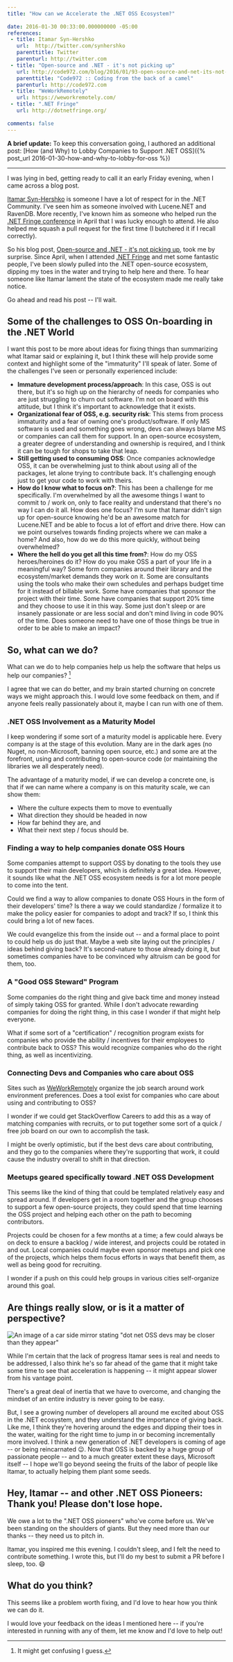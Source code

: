 ```yaml
---
title: "How can we Accelerate the .NET OSS Ecosystem?"
 
date: 2016-01-30 00:33:00.000000000 -05:00
references:
 - title: Itamar Syn-Hershko
   url:  http://twitter.com/synhershko
   parenttitle: Twitter
   parenturl: http://twitter.com
 - title: "Open-source and .NET - it's not picking up"
   url: http://code972.com/blog/2016/01/93-open-source-and-net-its-not-picking-up
   parenttitle: "Code972 :: Coding from the back of a camel"
   parenturl: http://code972.com
 - title: "WeWorkRemotely"
   url: https://weworkremotely.com/
 - title: ".NET Fringe"
   url: http://dotnetfringe.org/
   
comments: false
---
```

**A brief update:** To keep this conversation going, I authored an additional post: [How (and Why) to Lobby Companies to Support .NET OSS]({% post_url 2016-01-30-how-and-why-to-lobby-for-oss %})

___

I was lying in bed, getting ready to call it an early Friday evening, when I came across a blog post.

[Itamar Syn-Hershko](http://twitter.com/synhershko) is someone I have a lot of respect for in the .NET Community. I've seen him as someone involved with Lucene.NET and RavenDB. More recently, I've known him as someone who helped run the [.NET Fringe conference](http://dotnetfringe.org/) in April that I was lucky enough to attend. He also helped me squash a pull request for the first time (I butchered it if I recall correctly).

So his blog post, [Open-source and .NET - it's not picking up](http://code972.com/blog/2016/01/93-open-source-and-net-its-not-picking-up), took me by surprise. Since April, when I attended [.NET Fringe](http://dotnetfringe.org/) and met some fantastic people, I've been slowly pulled into the .NET open-source ecosystem, dipping my toes in the water and trying to help here and there. To hear someone like Itamar lament the state of the ecosystem made me really take notice.

Go ahead and read his post -- I'll wait.

## Some of the challenges to OSS On-boarding in the .NET World

I want this post to be more about ideas for fixing things than summarizing what Itamar said or explaining it, but I think these will help provide some context and highlight some of the "immaturity" I'll speak of later. Some of the challenges I've seen or personally experienced include:

* **Immature development process/approach**: In this case, OSS is out there, but it's so high up on the hierarchy of needs for companies who are just struggling to churn out software. I'm not on board with this attitude, but I think it's important to acknowledge that it exists.
* **Organizational fear of OSS, e.g. security risk**: This stems from process immaturity and a fear of owning one's product/software. If only MS software is used and something goes wrong, devs can always blame MS or companies can call them for support. In an open-source ecosystem, a greater degree of understanding and ownership is required, and I think it can be tough for shops to take that leap.
* **Still getting used to consuming OSS**: Once companies acknowledge OSS, it can be overwhelming just to think about *using* all of the packages, let alone trying to contribute back. It's challenging enough just to get your code to work with theirs.
* **How do I know what to focus on?**: This has been a challenge for me specifically. I'm overwhelmed by all the awesome things I want to commit to / work on, only to face reality and understand that there's no way I can do it all. How does one focus? I'm sure that Itamar didn't sign up for open-source knowing he'd be an awesome match for Lucene.NET and be able to focus a lot of effort and drive there. How can we point ourselves towards finding projects where we can make a home? And also, how do we do this more quickly, without being overwhelmed?
* **Where the hell do you get all this time from?**: How do my OSS heroes/heroines do it? How do you make OSS a part of your life in a meaningful way? Some form companies around their library and the ecosystem/market demands they work on it. Some are consultants using the tools who make their own schedules and perhaps budget time for it instead of billable work. Some have companies that sponsor the project with their time. Some have companies that support 20% time and they choose to use it in this way. Some just don't sleep or are insanely passionate or are less social and don't mind living in code 90% of the time. Does someone need to have one of those things be true in order to be able to make an impact?

## So, what can we do?

What can we do to help companies help us help the software that helps us help our companies? [^1]

I agree that we can do better, and my brain started churning on concrete ways we might approach this. I would love some feedback on them, and if anyone feels really passionately about it, maybe I can run with one of them.

### .NET OSS Involvement as a Maturity Model

I keep wondering if some sort of a maturity model is applicable here. Every company is at the stage of this evolution. Many are in the dark ages (no Nuget, no non-Microsoft, banning open source, etc.) and some are at the forefront, using and contributing to open-source code (or maintaining the libraries we all desperately need).

The advantage of a maturity model, if we can develop a concrete one, is that if we can name where a company is on this maturity scale, we can show them:

* Where the culture expects them to move to eventually
* What direction they should be headed in now
* How far behind they are, and
* What their next step / focus should be.

### Finding a way to help companies donate OSS Hours

Some companies attempt to support OSS by donating to the tools they use to support their main developers, which is definitely a great idea. However, it sounds like what the .NET OSS ecosystem needs is for a lot more people to come into the tent.

Could we find a way to allow companies to donate OSS Hours in the form of their developers' time? Is there a way we could standardize / formalize it to make the policy easier for companies to adopt and track? If so, I think this could bring a lot of new faces.

We could evangelize this from the inside out -- and a formal place to point to could help us do just that. Maybe a web site laying out the principles / ideas behind giving back? It's second-nature to those already doing it, but sometimes companies have to be convinced why altruism can be good for them, too.

### A "Good OSS Steward" Program

Some companies do the right thing and give back time and money instead of simply taking OSS for granted. While I don't advocate rewarding companies for doing the right thing, in this case I wonder if that might help everyone.

What if some sort of a "certification" / recognition program exists for companies who provide the ability / incentives for their employees to contribute back to OSS? This would recognize companies who do the right thing, as well as incentivizing.

### Connecting Devs and Companies who care about OSS

Sites such as [WeWorkRemotely](https://weworkremotely.com/) organize the job search around work environment preferences. Does a tool exist for companies who care about using and contributing to OSS?

I wonder if we could get StackOverflow Careers to add this as a way of matching companies with recruits, or to put together some sort of a quick / free job board on our own to accomplish the task.

I might be overly optimistic, but if the best devs care about contributing, and they go to the companies where they're supporting that work, it could cause the industry overall to shift in that direction.

### Meetups geared specifically toward .NET OSS Development

This seems like the kind of thing that could be templated relatively easy and spread around. If developers get in a room together and the group chooses to support a few open-source projects, they could spend that time learning the OSS project and helping each other on the path to becoming contributors.

Projects could be chosen for a few months at a time; a few could always be on deck to ensure a backlog / wide interest, and projects could be rotated in and out. Local companies could maybe even sponsor meetups and pick one of the projects, which helps them focus efforts in ways that benefit them, as well as being good for recruiting.

I wonder if a push on this could help groups in various cities self-organize around this goal.

## Are things really slow, or is it a matter of perspective?

![An image of a car side mirror stating "dot net OSS devs may be closer than they appear"]({{site.post-images}}/dotnet-oss-closer-than-they-appear.png)

While I'm certain that the lack of progress Itamar sees is real and needs to be addressed, I also think he's so far ahead of the game that it might take some time to see that acceleration is happening -- it might appear slower from his vantage point.

There's a great deal of inertia that we have to overcome, and changing the mindset of an entire industry is never going to be easy.

But, I see a growing number of developers all around me excited about OSS in the .NET ecosystem, and they understand the importance of giving back. Like me, I think they're hovering around the edges and dipping their toes in the water, waiting for the right time to jump in or becoming incrementally more involved. I think a new generation of .NET developers is coming of age -- or being reincarnated :wink:. Now that OSS is backed by a huge group of passionate people -- and to a much greater extent these days, Microsoft itself -- I hope we'll go beyond seeing the fruits of the labor of people like Itamar, to actually helping them plant some seeds.

## Hey, Itamar -- and other .NET OSS Pioneers: Thank you! Please don't lose hope.

We owe a lot to the ".NET OSS pioneers" who've come before us. We've been standing on the shoulders of giants. But they need more than our thanks -- they need us to pitch in.

Itamar, you inspired me this evening. I couldn't sleep, and I felt the need to contribute something. I wrote this, but I'll do my best to submit a PR before I sleep, too. :smile:

## What do you think?

This seems like a problem worth fixing, and I'd love to hear how you think we can do it.

I would love your feedback on the ideas I mentioned here -- if you're interested in running with any of them, let me know and I'd love to help out!

[^1]: It might get confusing I guess.
